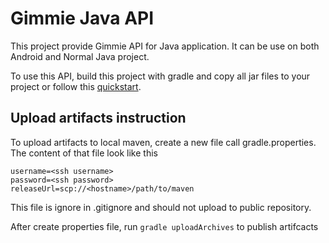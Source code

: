 # Gimmie Java API

This project provide Gimmie API for Java application. It can be use on both Android and Normal Java project.

To use this API, build this project with gradle and copy all jar files to your project or follow this [quickstart](https://github.com/gimmie/quickstart/blob/master/java.md). 

## Upload artifacts instruction

To upload artifacts to local maven, create a new file call gradle.properties.
The content of that file look like this

```
username=<ssh username>
password=<ssh password>
releaseUrl=scp://<hostname>/path/to/maven
```

This file is ignore in .gitignore and should not upload to public repository.

After create properties file, run `gradle uploadArchives` to publish artifcacts
